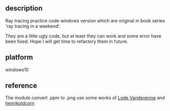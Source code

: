## description
Ray tracing practice code windows version which are original in book series 'ray tracing in a weekend'.  

They are a little ugly code, but at least they can work and some error have been fixed. Hope I will get time to refactory them in future.

## platform
windows10

## reference
The module convert .ppm to .png use some works of [Lode Vandevenne](http://lodev.org/lodepng/) and [henrikoldcorn](https://github.com/henrikoldcorn/ppmtopng)
